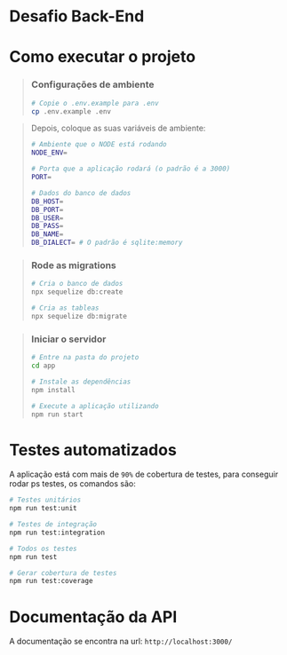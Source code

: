 # Desafio Back-End 

# Como executar o projeto
>### Configurações de ambiente
>```bash
># Copie o .env.example para .env
>cp .env.example .env
>```

>Depois, coloque as suas variáveis de ambiente:
>```bash
># Ambiente que o NODE está rodando
>NODE_ENV=
>
># Porta que a aplicação rodará (o padrão é a 3000)
>PORT=
>
># Dados do banco de dados
>DB_HOST=
>DB_PORT=
>DB_USER=
>DB_PASS=
>DB_NAME=
>DB_DIALECT= # O padrão é sqlite:memory
>```

>### Rode as migrations
>```bash
># Cria o banco de dados
>npx sequelize db:create
>
># Cria as tableas
>npx sequelize db:migrate
>```

>### Iniciar o servidor
>  ```bash
>  # Entre na pasta do projeto
>  cd app
>
>  # Instale as dependências
>  npm install
>
>  # Execute a aplicação utilizando
>  npm run start
>
>  ```

# Testes automatizados
A aplicação está com mais de `90%` de cobertura de testes, para conseguir rodar ps testes, os comandos são:
``` bash
# Testes unitários
npm run test:unit

# Testes de integração
npm run test:integration

# Todos os testes
npm run test

# Gerar cobertura de testes
npm run test:coverage
```

# Documentação da API
A documentação se encontra na url: `http://localhost:3000/` 